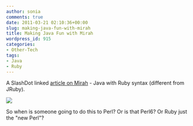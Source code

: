 ```yaml
---
author: sonia
comments: true
date: 2011-03-21 02:10:36+00:00
slug: making-java-fun-with-mirah
title: Making Java Fun with Mirah
wordpress_id: 915
categories:
- Other-Tech
tags:
- Java
- Ruby
---
```


A SlashDot linked [article on Mirah](http://cogitations.arbia.co.uk/post/3984477935/fun-java-with-mirah) - Java with Ruby syntax (different from JRuby).

[![](http://blog.snowfrog.net/wp-content/uploads/2011/03/programadorjava.jpg?w=285)](http://blog.snowfrog.net/wp-content/uploads/2011/03/programadorjava.jpg)

<religion>So when is someone going to do this to Perl? Or is that Perl6? Or Ruby just the "new Perl"?</religion>
